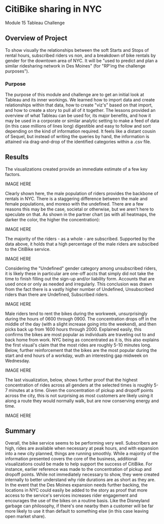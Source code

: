 # CitiBike sharing in NYC 
Module 15 Tableau Challenge

## Overview of Project
To show visually the relationships between the soft Starts and Stops of rental hours, subscribed riders vs non, and a breakdown of bike rentals by gender for the downtown area of NYC. It will be "used to predict and plan a similar ridesharing network in Des Moines" (for "RP'ing the challenge purposes").

### Purpose
The purpose of this module and challenge are to get an initial look at Tableau and its inner workings. We learned how to import data and create relationships within that data, how to create "viz's" based on that import, and how to create a story to pull all of it together. The lessons provided an overview of what Tableau can be used for, its major benefits, and how it may be used in a corporate or similar analytic setting to make a feed of data (in this case millions of lines long) digestible and easy to follow and sort depending on the kind of information required. It feels like a distant cousin of Sequel, but instead of writing the queries by hand, the information is attained via drag-and-drop of the identified categories within a .csv file.

## Results

The visualizations created provide an immediate estimate of a few key factors.

IMAGE HERE

Clearly shown here, the male population of riders provides the backbone of rentals in NYC. There is a staggering difference between the male and female populations, and moreso with the undefined. There are a few reasons this may be the case, societal or otherwise, but we aren't here to speculate on that. As shown in the partner chart (as with all heatmaps, the darker the color, the higher the concentration):

IMAGE HERE

The majority of the riders - as a whole - are subscribed. Supported by the data above, it holds that a high percentage of the male riders are subscibed to the CitiBike service. 

IMAGE HERE

Considering the "Undefined" gender category among unsubscribed riders, it is likely these in particular are one-off accts that simply did not take the time to finish filling out the sign-up and/or liability form. Accounts that are used once or only as needed and irregularly. This conclusion was drawn from the fact there is a vastly higher number of Undefined, Unsubscribed riders than there are Undefined, Subscribed riders. 

IMAGE HERE

Male riders tend to rent the bikes during the workweek, unsurprisingly during the hours of 0600 through 0900. The concentration drops off in the middle of the day (with a slight increase going into the weekend), and then picks back up from 1600 hours through 2000. Explained easily, this confirms the bikes are most popular as individuals are traveling out to and back home from work. NYC being as concentrated as it is, this also explains the first visual's claim that the most rides are roughly 5-10 minutes long. Below, further reinforcement that the bikes are the most popular during the start and end hours of a workday, wuth an interesting gap midweek on Wednesday.

IMAGE HERE

The last visualization, below, shows further proof that the highest concentration of rides across all genders at the selected times is roughly 5-7 minutes at a time. Given the concentration of pickup and dropoff points across the city, this is not surprising as most customers are likely using it along a route they would normally walk, but are now conserving energy and time.

IMAGE HERE

## Summary

Overall, the bike service seems to be performing very well. Subscribers are high, rides are available when necessary at peak hours, and with expansion into a new city planned, things are running smoothly. While a majority of the information presented covers the core of the business, additional visualizations could be made to help support the success of CitiBike. For instance, earlier reference was made to the concentration of pickup and dropoff points. While not immediately necessary to show, they were created internally to better understand why ride durations are as short as they are. In the event that the Des Moines expansion needs further backing, the locations in NYC could easily be added to the story as proof that more access to the service's services increases rider engagement and encourages the use of the bikes on a routine basis. Like the Disneyland garbage can philosophy, if there's one nearby then a customer will be far more likely to use it than default to something else (in this case leaving open market share).